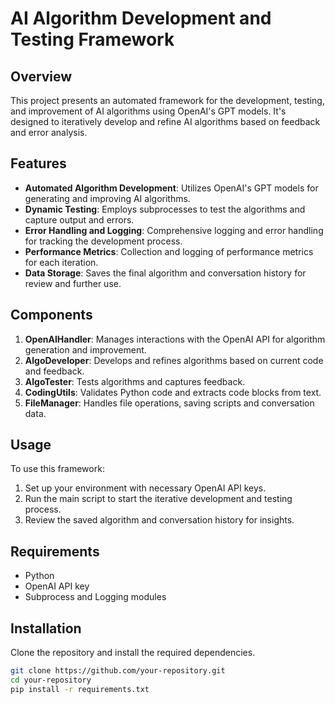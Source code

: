 # AI Algorithm Development and Testing Framework

## Overview
This project presents an automated framework for the development, testing, and improvement of AI algorithms using OpenAI's GPT models. It's designed to iteratively develop and refine AI algorithms based on feedback and error analysis.

## Features
- **Automated Algorithm Development**: Utilizes OpenAI's GPT models for generating and improving AI algorithms.
- **Dynamic Testing**: Employs subprocesses to test the algorithms and capture output and errors.
- **Error Handling and Logging**: Comprehensive logging and error handling for tracking the development process.
- **Performance Metrics**: Collection and logging of performance metrics for each iteration.
- **Data Storage**: Saves the final algorithm and conversation history for review and further use.

## Components
1. **OpenAIHandler**: Manages interactions with the OpenAI API for algorithm generation and improvement.
2. **AlgoDeveloper**: Develops and refines algorithms based on current code and feedback.
3. **AlgoTester**: Tests algorithms and captures feedback.
4. **CodingUtils**: Validates Python code and extracts code blocks from text.
5. **FileManager**: Handles file operations, saving scripts and conversation data.

## Usage
To use this framework:
1. Set up your environment with necessary OpenAI API keys.
2. Run the main script to start the iterative development and testing process.
3. Review the saved algorithm and conversation history for insights.

## Requirements
- Python
- OpenAI API key
- Subprocess and Logging modules

## Installation
Clone the repository and install the required dependencies.

```bash
git clone https://github.com/your-repository.git
cd your-repository
pip install -r requirements.txt
